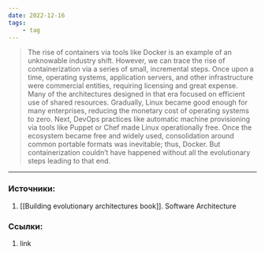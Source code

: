 ```yaml
---
date: 2022-12-16
tags:
    - tag
---
```


> The rise of containers via tools like Docker is an example of an unknowable industry shift. However, we can trace the rise of containerization via a series of small, incremental steps. Once upon a time, operating systems, application servers, and other infrastructure were commercial entities, requiring licensing and great expense. Many of the architectures designed in that era focused on efficient use of shared resources. Gradually, Linux became good enough for many enterprises, reducing the monetary cost of operating systems to zero. Next, DevOps practices like automatic machine provisioning via tools like Puppet or Chef made Linux operationally free. Once the ecosystem became free and widely used, consolidation around common portable formats was inevitable; thus, Docker. But containerization couldn’t have happened without all the evolutionary steps leading to that end.

---

### Источники:
1. [[Building evolutionary architectures book]]. Software Architecture


### Ссылки:
1. link